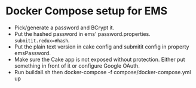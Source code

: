 # Docker Compose setup for EMS

* Pick/generate a password and BCrypt it.
* Put the hashed password in ems' password.properties. `submitit.redux=#hash`.
* Put the plain text version in cake config and submitit config in property emsPassword.
* Make sure the Cake app is not exposed without protection. Either put something in front of it or configure Google OAuth.
* Run buildall.sh then docker-compose -f compose/docker-compose.yml up
